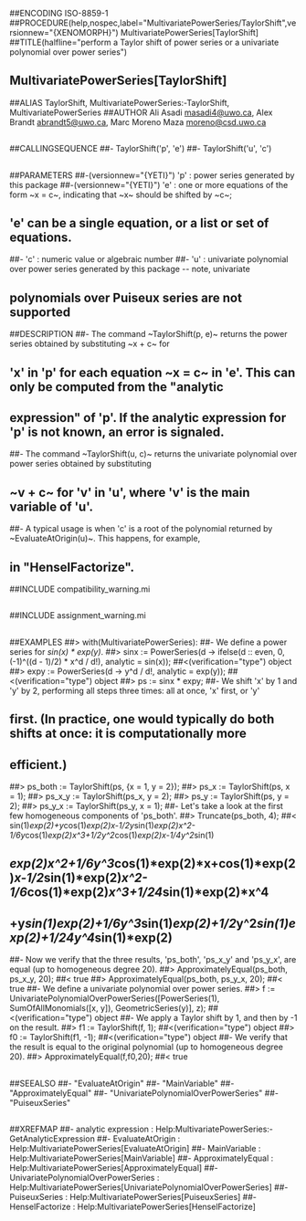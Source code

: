 ##ENCODING ISO-8859-1
##PROCEDURE(help,nospec,label="MultivariatePowerSeries/TaylorShift",versionnew="{XENOMORPH}") MultivariatePowerSeries[TaylorShift]
##TITLE(halfline="perform a Taylor shift of power series or a univariate polynomial over power series")
##    MultivariatePowerSeries[TaylorShift]
##ALIAS TaylorShift, MultivariatePowerSeries:-TaylorShift, MultivariatePowerSeries
##AUTHOR Ali Asadi masadi4@uwo.ca, Alex Brandt abrandt5@uwo.ca, Marc Moreno Maza moreno@csd.uwo.ca
##
##CALLINGSEQUENCE
##- TaylorShift('p', 'e')
##- TaylorShift('u', 'c')
##
##PARAMETERS
##-(versionnew="{YETI}") 'p' : power series generated by this package
##-(versionnew="{YETI}") 'e' : one or more equations of the form ~x = c~, indicating that ~x~ should be shifted by ~c~;
##        'e' can be a single equation, or a list or set of equations.
##- 'c' : numeric value or algebraic number
##- 'u' : univariate polynomial over power series generated by this package -- note, univariate
##  polynomials over Puiseux series are not supported
##DESCRIPTION
##- The command ~TaylorShift(p, e)~ returns the power series obtained by substituting ~x + c~ for
##  'x' in 'p' for each equation ~x = c~ in 'e'. This can only be computed from the "analytic
##  expression" of 'p'. If the analytic expression for 'p' is not known, an error is signaled.
##- The command ~TaylorShift(u, c)~ returns the univariate polynomial over power series obtained by substituting
##   ~v + c~ for 'v' in 'u', where 'v' is the main variable of 'u'.
##- A typical usage is when 'c' is a root of the polynomial returned by ~EvaluateAtOrigin(u)~. This happens, for example,
##  in "HenselFactorize".
##INCLUDE compatibility_warning.mi
##
##INCLUDE assignment_warning.mi
##
##EXAMPLES
##> with(MultivariatePowerSeries):
##- We define a power series for _sin(x) * exp(y)_.
##> sinx := PowerSeries(d -> ifelse(d :: even, 0, (-1)^((d - 1)/2) * x^d / d!), analytic = sin(x));
##<(verification="type") object
##> expy := PowerSeries(d -> y^d / d!, analytic = exp(y));
##<(verification="type") object
##> ps := sinx * expy;
##- We shift 'x' by 1 and 'y' by 2, performing all steps three times: all at once, 'x' first, or 'y'
##  first. (In practice, one would typically do both shifts at once: it is computationally more
##  efficient.)
##> ps_both := TaylorShift(ps, {x = 1, y = 2});
##> ps_x := TaylorShift(ps, x = 1);
##> ps_x_y := TaylorShift(ps_x, y = 2);
##> ps_y := TaylorShift(ps, y = 2);
##> ps_y_x := TaylorShift(ps_y, x = 1);
##- Let's take a look at the first few homogeneous components of 'ps_both'.
##> Truncate(ps_both, 4);
##< sin(1)*exp(2)+y*cos(1)*exp(2)*x-1/2*y*sin(1)*exp(2)*x^2-1/6*y*cos(1)*exp(2)*x^3+1/2*y^2*cos(1)*exp(2)*x-1/4*y^2*sin(1)
##  *exp(2)*x^2+1/6*y^3*cos(1)*exp(2)*x+cos(1)*exp(2)*x-1/2*sin(1)*exp(2)*x^2-1/6*cos(1)*exp(2)*x^3+1/24*sin(1)*exp(2)*x^4
##  +y*sin(1)*exp(2)+1/6*y^3*sin(1)*exp(2)+1/2*y^2*sin(1)*exp(2)+1/24*y^4*sin(1)*exp(2)
##- Now we verify that the three results, 'ps_both', 'ps_x_y' and 'ps_y_x', are equal (up to homogeneous degree 20).
##> ApproximatelyEqual(ps_both, ps_x_y, 20);
##< true
##> ApproximatelyEqual(ps_both, ps_y_x, 20);
##< true
##- We define a univariate polynomial over power series.
##> f := UnivariatePolynomialOverPowerSeries([PowerSeries(1), SumOfAllMonomials([x, y]), GeometricSeries(y)], z);
##<(verification="type") object
##- We apply a Taylor shift by 1, and then by -1 on the result.
##> f1 := TaylorShift(f, 1);
##<(verification="type") object
##> f0 := TaylorShift(f1, -1);
##<(verification="type") object
##- We verify that the result is equal to the original polynomial (up to homogeneous degree 20).
##> ApproximatelyEqual(f,f0,20);
##< true
##
##SEEALSO
##- "EvaluateAtOrigin"
##- "MainVariable"
##- "ApproximatelyEqual"
##- "UnivariatePolynomialOverPowerSeries"
##- "PuiseuxSeries"
##
##XREFMAP
##- analytic expression : Help:MultivariatePowerSeries:-GetAnalyticExpression
##- EvaluateAtOrigin : Help:MultivariatePowerSeries[EvaluateAtOrigin]
##- MainVariable : Help:MultivariatePowerSeries[MainVariable]
##- ApproximatelyEqual : Help:MultivariatePowerSeries[ApproximatelyEqual]
##- UnivariatePolynomialOverPowerSeries : Help:MultivariatePowerSeries[UnivariatePolynomialOverPowerSeries]
##- PuiseuxSeries : Help:MultivariatePowerSeries[PuiseuxSeries]
##- HenselFactorize : Help:MultivariatePowerSeries[HenselFactorize]
